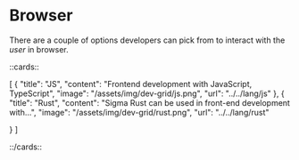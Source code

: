 # Browser

There are a couple of options developers can pick from to interact with the *user* in browser. 

::cards::

[
  {
    "title": "JS",
    "content": "Frontend development with JavaScript, TypeScript",
    "image": "/assets/img/dev-grid/js.png",
    "url": "../../lang/js"
  },
  {
    "title": "Rust",
    "content": "Sigma Rust can be used in front-end development with...",
    "image": "/assets/img/dev-grid/rust.png",
    "url": "../../lang/rust"

  }
]

::/cards::

